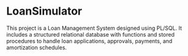 # LoanSimulator
This project is a Loan Management System designed using PL/SQL. It includes a structured relational database with functions and stored procedures to handle loan applications, approvals, payments, and amortization schedules.
